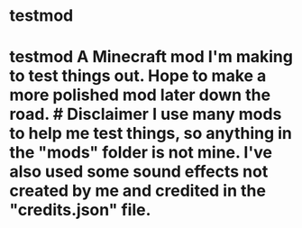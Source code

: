 # testmod
 # testmod  A Minecraft mod I'm making to test things out. Hope to make a more polished mod later down the road. # Disclaimer  I use many mods to help me test things, so anything in the "mods" folder is not mine.  I've also used some sound effects not created by me and credited in the "credits.json" file.
